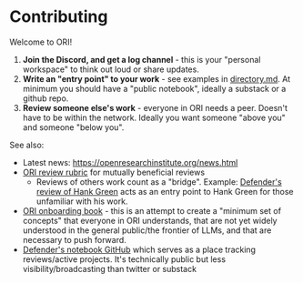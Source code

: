 # Contributing 

Welcome to ORI! 

1. **Join the Discord, and get a log channel** - this is your "personal workspace" to think out loud or share updates.
1. **Write an "entry point" to your work** - see examples in [directory.md](docs/directory.md). At minimum you should have a "public notebook", ideally a substack or a github repo. 
1. **Review someone else's work** - everyone in ORI needs a peer. Doesn't have to be within the network. Ideally you want someone "above you" and someone "below you". 

See also:

- Latest news: https://openresearchinstitute.org/news.html
- [ORI review rubric](https://github.com/Open-Research-Institute/open-research-institute.github.io/blob/main/docs/review-rubric.md) for mutually beneficial reviews
  - Reviews of others work count as a "bridge". Example: [Defender's review of Hank Green](https://defenderofthebasic.substack.com/p/how-hank-green-is-contributing-to) acts as an entry point to Hank Green for those unfamiliar with his work.  
- [ORI onboarding book](https://github.com/Open-Research-Institute/onboarding/issues) - this is an attempt to create a "minimum set of concepts" that everyone in ORI understands, that are not yet widely understood in the general public/the frontier of LLMs, and that are necessary to push forward.
- [Defender's notebook GitHub](https://github.com/DefenderOfBasic/notebook/issues) which serves as a place tracking reviews/active projects. It's technically public but less visibility/broadcasting than twitter or substack
